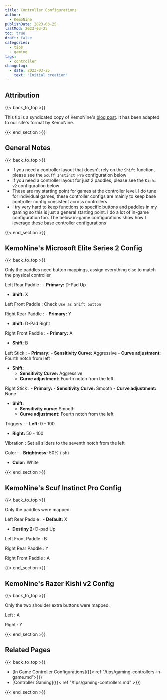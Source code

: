 ```yaml
---
title: Controller Configurations
author: 
  - KemoNine
publishDate: 2023-03-25
lastMod: 2023-03-25
toc: true
draft: false
categories:
  - tips
  - gaming
tags:
  - controller
changelog:
  - date: 2023-03-25
    text: "Initial creation"
---
```


## Attribution
{{< back_to_top >}}

This tip is a syndicated copy of KemoNine's [blog post](https://blog.kemonine.info/blog/2023-01-15-controller-gaming/). It has been adapted to our site's format by KemoNine.

{{< end_section >}}

## General Notes
{{< back_to_top >}}

- If you need a controller layout that doesn't rely on the `Shift` function, please see the `Scuff Instinct Pro` configuration below
- If you need a controller layout for just 2 paddles, please see the `Kishi v2` configuration below
- These are my starting point for games at the controller level. I do tune for individual games, these controller configs are mainly to keep base controller config consistent across controllers
- I try very hard to keep functions to specific buttons and paddles in my gaming so this is just a general starting point. I do a lot of in-game configuration too. The below in-game configurations show how I leverage these base controller configurations

{{< end_section >}}

## KemoNine's Microsoft Elite Series 2 Config
{{< back_to_top >}}

Only the paddles need button mappings, assign everything else to match the physical controller

Left Rear Paddle
: - **Primary:** D-Pad Up
  - **Shift:** X

Left Front Paddle
: Check `Use as Shift button`

Right Rear Paddle
: - **Primary:** Y
  - **Shift:** D-Pad Right

Right Front Paddle
: - **Primary:** A
  - **Shift:** B

Left Stick
: - **Primary:**
     - **Sensitivity Curve:** Aggressive
     - **Curve adjustment:** Fourth notch from left
  -  **Shift:**
     - **Sensitivity Curve:** Aggressive
     - **Curve adjustment:** Fourth notch from the left

Right Stick
: - **Primary:** 
     - **Sensitivity Curve:** Smooth
     - **Curve adjustment:** None
  - **Shift:**
     - **Sensitivity curve:** Smooth
     - **Curve adjustment:** Fourth notch from the left

Triggers
: - **Left:** 0 - 100
  - **Right:** 50 - 100

Vibration
: Set all sliders to the seventh notch from the left

Color
: - **Brightness:** 50% (ish)
  - **Color:** White

{{< end_section >}}

## KemoNine's Scuf Instinct Pro Config
{{< back_to_top >}}

Only the paddles were mapped.

Left Rear Paddle
: - **Default:** X
  - **Destiny 2:** D-pad Up

Left Front Paddle
: B

Right Rear Paddle
: Y

Right Front Paddle
: A

{{< end_section >}}

## KemoNine's Razer Kishi v2 Config
{{< back_to_top >}}

Only the two shoulder extra buttons were mapped.

Left
: A

Right
: Y

{{< end_section >}}

## Related Pages
{{< back_to_top >}}

- [In Game Controller Configurations]({{< ref "/tips/gaming-controllers-in-game.md">}})
- [Controller Gaming]({{< ref "/tips/gaming-controllers.md" >}})

{{< end_section >}}
